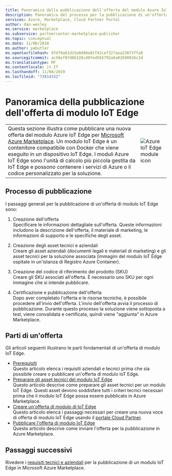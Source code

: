 ```yaml
---
title: Panoramica della pubblicazione dell'offerta del modulo Azure IoT Edge | Azure Marketplace
description: Panoramica del processo per la pubblicazione di un'offerta di modulo IoT Edge in Azure Marketplace.
services: Azure, Marketplace, Cloud Partner Portal
author: dan-wesley
ms.service: marketplace
ms.subservice: partnercenter-marketplace-publisher
ms.topic: conceptual
ms.date: 11/06/2018
ms.author: pabutler
ms.openlocfilehash: 97df9a61d15e0d90e81f42cef327aea23873ffa0
ms.sourcegitcommit: ac56ef07d86328c40fed5b5792a6a02698926c2d
ms.translationtype: MT
ms.contentlocale: it-IT
ms.lasthandoff: 11/08/2019
ms.locfileid: "73814332"
---
```

# <a name="iot-edge-module-offer-publishing-overview"></a>Panoramica della pubblicazione dell'offerta di modulo IoT Edge

<table> <tr> <td>Questa sezione illustra come pubblicare una nuova offerta del modulo Azure IoT Edge per <a href="https://azuremarketplace.microsoft.com">Microsoft Azure Marketplace</a>. Un modulo IoT Edge è un contenitore compatibile con Docker che viene eseguito in un dispositivo IoT Edge. I moduli Azure IoT Edge sono l'unità di calcolo più piccola gestita da IoT Edge e possono contenere i servizi di Azure o il codice personalizzato per la soluzione. </td> <td><img src="./media/iotedge-icon1.png"  alt="Azure IoT Edge module icon" /></td> </tr> </table>

## <a name="publishing-process"></a>Processo di pubblicazione

I passaggi generali per la pubblicazione di un'offerta di modulo IoT Edge sono:

1. Creazione dell'offerta<br> Specificare le informazioni dettagliate sull'offerta. Queste informazioni includono la descrizione dell'offerta, il materiale di marketing, le informazioni di supporto e le specifiche degli asset.

2. Creazione degli asset tecnici e aziendali<br> Creare gli asset aziendali (documenti legali e materiali di marketing) e gli asset tecnici per la soluzione associata (immagini del modulo IoT Edge ospitate in un'istanza di Registro Azure Container).

3. Creazione del codice di riferimento del prodotto (SKU)<br> Creare gli SKU associati all'offerta. È necessario uno SKU per ogni immagine che si intende pubblicare.

4. Certificazione e pubblicazione dell'offerta <br>Dopo aver completato l'offerta e le risorse tecniche, è possibile procedere all'invio dell'offerta. L'invio dell'offerta avvia il processo di pubblicazione. Durante questo processo la soluzione viene sottoposta a test, viene convalidata e certificata, quindi viene "aggiunta" in Azure Marketplace.

## <a name="parts-of-an-offer"></a>Parti di un'offerta

Gli articoli seguenti illustrano le parti fondamentali di un'offerta di modulo IoT Edge.

- [Prerequisiti](./cpp-prerequisites.md) <br>Questo articolo elenca i requisiti aziendali e tecnici prima che sia possibile creare o pubblicare un'offerta di modulo IoT Edge.
- [Preparare gli asset tecnici del modulo IoT Edge](./cpp-create-technical-assets.md) <br>Questo articolo descrive come preparare gli asset tecnici per un modulo IoT Edge. Questi asset devono soddisfare tutti i criteri tecnici necessari prima che il modulo IoT Edge possa essere pubblicato in Azure Marketplace.
- [Creare un'offerta di modulo di IoT Edge](./cpp-create-offer.md) <br>Questo articolo elenca i passaggi necessari per creare una nuova voce di offerta di modulo IoT Edge usando il [portale Cloud Partner](https://cloudpartner.azure.com).
- [Pubblicare l'offerta di modulo IoT Edge](./cpp-publish-offer.md)<br> Questo articolo descrive come inviare l'offerta per la pubblicazione in Azure Marketplace.

## <a name="next-steps"></a>Passaggi successivi

Rivedere i [requisiti tecnici e aziendali](./cpp-prerequisites.md) per la pubblicazione di un modulo IoT Edge in Microsoft Azure Marketplace.
